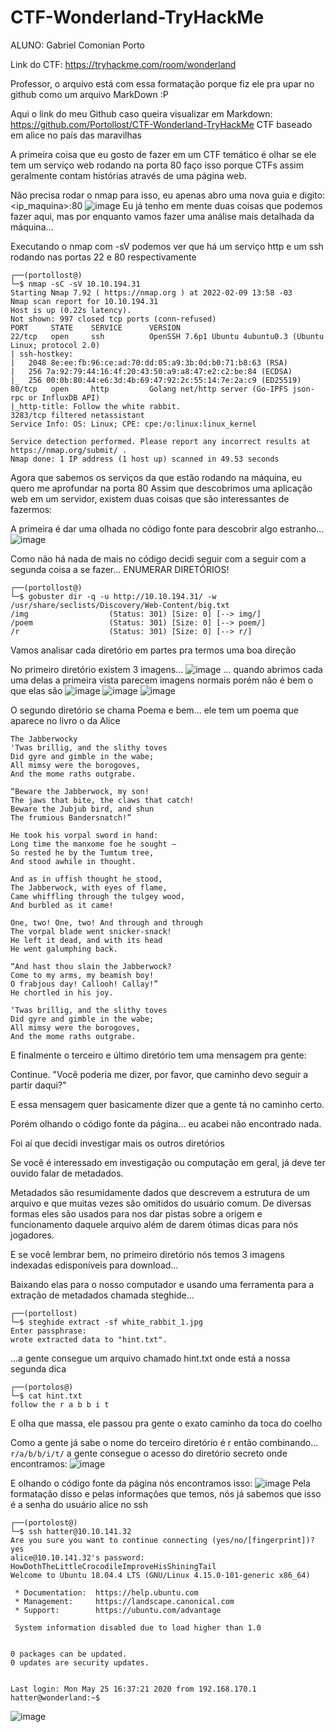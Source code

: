 # CTF-Wonderland-TryHackMe

ALUNO: Gabriel Comonian Porto

Link do CTF: https://tryhackme.com/room/wonderland

Professor, o arquivo está com essa formatação porque fiz ele pra upar no github como um arquivo MarkDown :P

Aqui o link do meu Github caso queira visualizar em Markdown: https://github.com/Portollost/CTF-Wonderland-TryHackMe
CTF baseado em alice no país das maravilhas

A primeira coisa que eu gosto de fazer em um CTF temático é olhar se ele tem um serviço web rodando na porta 80
faço isso porque CTFs assim geralmente contam histórias através de uma página web.

Não precisa rodar o nmap para isso, eu apenas abro uma nova guia e digito: <ip_maquina>:80
![image](https://user-images.githubusercontent.com/83795638/153250226-7393d8b6-1b4f-4a33-9599-3cd33bb748f2.png)
Eu já tenho em mente duas coisas que podemos fazer aqui, mas por enquanto vamos fazer uma análise mais detalhada da máquina...

Executando o nmap com -sV podemos ver que há um serviço http e um ssh rodando nas portas 22 e 80 respectivamente
```
┌──(portollost@)
└─$ nmap -sC -sV 10.10.194.31
Starting Nmap 7.92 ( https://nmap.org ) at 2022-02-09 13:58 -03
Nmap scan report for 10.10.194.31
Host is up (0.22s latency).
Not shown: 997 closed tcp ports (conn-refused)
PORT     STATE    SERVICE      VERSION
22/tcp   open     ssh          OpenSSH 7.6p1 Ubuntu 4ubuntu0.3 (Ubuntu Linux; protocol 2.0)
| ssh-hostkey:
|   2048 8e:ee:fb:96:ce:ad:70:dd:05:a9:3b:0d:b0:71:b8:63 (RSA)
|   256 7a:92:79:44:16:4f:20:43:50:a9:a8:47:e2:c2:be:84 (ECDSA)
|_  256 00:0b:80:44:e6:3d:4b:69:47:92:2c:55:14:7e:2a:c9 (ED25519)
80/tcp   open     http         Golang net/http server (Go-IPFS json-rpc or InfluxDB API)
|_http-title: Follow the white rabbit.
3283/tcp filtered netassistant
Service Info: OS: Linux; CPE: cpe:/o:linux:linux_kernel

Service detection performed. Please report any incorrect results at https://nmap.org/submit/ .
Nmap done: 1 IP address (1 host up) scanned in 49.53 seconds
```

Agora que sabemos os serviços da que estão rodando na máquina, eu quero me aprofundar na porta 80
Assim que descobrimos uma aplicação web em um servidor, existem duas coisas que são interessantes de fazermos:

A primeira é dar uma olhada no código fonte para descobrir algo estranho...
![image](https://user-images.githubusercontent.com/83795638/153253364-1825581c-0868-46aa-bda8-94a94aab75dc.png)

Como não há nada de mais no código decidi seguir com a seguir com a segunda coisa a se fazer...
ENUMERAR DIRETÓRIOS!
```
┌──(portollost@)
└─$ gobuster dir -q -u http://10.10.194.31/ -w /usr/share/seclists/Discovery/Web-Content/big.txt
/img                  (Status: 301) [Size: 0] [--> img/]
/poem                 (Status: 301) [Size: 0] [--> poem/]
/r                    (Status: 301) [Size: 0] [--> r/]
```
Vamos analisar cada diretório em partes pra termos uma boa direção

No primeiro diretório existem 3 imagens...
![image](https://user-images.githubusercontent.com/83795638/153271256-8c89881a-833b-4bfb-b061-c7713d76ec33.png)
... quando abrimos cada uma delas a primeira vista parecem imagens normais porém não é bem o que elas são
![image](https://user-images.githubusercontent.com/83795638/153271742-8c2c1ddb-0001-4e4e-ac12-1d70fc960b43.png)
![image](https://user-images.githubusercontent.com/83795638/153271784-3d126492-5df5-4c7d-a347-aa20168f1c81.png)
![image](https://user-images.githubusercontent.com/83795638/153271801-6faa53d6-2eac-439a-af10-7d118b1f1976.png)

O segundo diretório se chama Poema e bem... ele tem um poema que aparece no livro o da Alice
```
The Jabberwocky
'Twas brillig, and the slithy toves
Did gyre and gimble in the wabe;
All mimsy were the borogoves,
And the mome raths outgrabe.

“Beware the Jabberwock, my son!
The jaws that bite, the claws that catch!
Beware the Jubjub bird, and shun
The frumious Bandersnatch!”

He took his vorpal sword in hand:
Long time the manxome foe he sought —
So rested he by the Tumtum tree,
And stood awhile in thought.

And as in uffish thought he stood,
The Jabberwock, with eyes of flame,
Came whiffling through the tulgey wood,
And burbled as it came!

One, two! One, two! And through and through
The vorpal blade went snicker-snack!
He left it dead, and with its head
He went galumphing back.

“And hast thou slain the Jabberwock?
Come to my arms, my beamish boy!
O frabjous day! Callooh! Callay!”
He chortled in his joy.

‘Twas brillig, and the slithy toves
Did gyre and gimble in the wabe;
All mimsy were the borogoves,
And the mome raths outgrabe.
```
E finalmente o terceiro e último diretório tem uma mensagem pra gente:

Continue.
"Você poderia me dizer, por favor, que caminho devo seguir a partir daqui?"

E essa mensagem quer basicamente dizer que a gente tá no caminho certo.

Porém olhando o código fonte da página... eu acabei não encontrado nada.

Foi aí que decidi investigar mais os outros diretórios

Se você é interessado em investigação ou computação em geral, já deve ter ouvido falar de metadados.

Metadados são resumidamente dados que descrevem a estrutura de um arquivo e que muitas vezes são omitidos do usuário comum. De diversas formas eles são usados para nos dar pistas sobre a origem e funcionamento daquele arquivo além de darem ótimas dicas para nós jogadores.

E se você lembrar bem, no primeiro diretório nós temos 3 imagens indexadas edisponíveis para download...

Baixando elas para o nosso computador e usando uma ferramenta para a extração de metadados chamada steghide...
```
┌──(portollost)
└─$ steghide extract -sf white_rabbit_1.jpg
Enter passphrase:
wrote extracted data to "hint.txt".
```
...a gente consegue um arquivo chamado hint.txt onde está a nossa segunda dica
```
┌──(portolos@)
└─$ cat hint.txt
follow the r a b b i t
```
E olha que massa, ele passou pra gente o exato caminho da toca do coelho

Como a gente já sabe o nome do terceiro diretório é r
então combinando... `r/a/b/b/i/t/` a gente consegue o acesso do diretório secreto onde encontramos:
![image](https://user-images.githubusercontent.com/83795638/153278252-a4870835-fdaf-469d-ba9e-c08fbd6eaaa1.png)

E olhando o código fonte da página nós encontramos isso:
![image](https://user-images.githubusercontent.com/83795638/153528912-61e5fba1-c0bc-4cd2-89d0-381c1b7d45e3.png)
Pela formatação disso e pelas informações que temos, nós já sabemos que isso é a senha do usuário alice no ssh
```
┌──(portolost@)
└─$ ssh hatter@10.10.141.32
Are you sure you want to continue connecting (yes/no/[fingerprint])? yes
alice@10.10.141.32's password: HowDothTheLittleCrocodileImproveHisShiningTail
Welcome to Ubuntu 18.04.4 LTS (GNU/Linux 4.15.0-101-generic x86_64)

 * Documentation:  https://help.ubuntu.com
 * Management:     https://landscape.canonical.com
 * Support:        https://ubuntu.com/advantage

 System information disabled due to load higher than 1.0


0 packages can be updated.
0 updates are security updates.


Last login: Mon May 25 16:37:21 2020 from 192.168.170.1
hatter@wonderland:~$
```
![image](https://user-images.githubusercontent.com/83795638/188046394-30fa0f2b-408e-4a86-abfd-7871d047fb6c.png)


